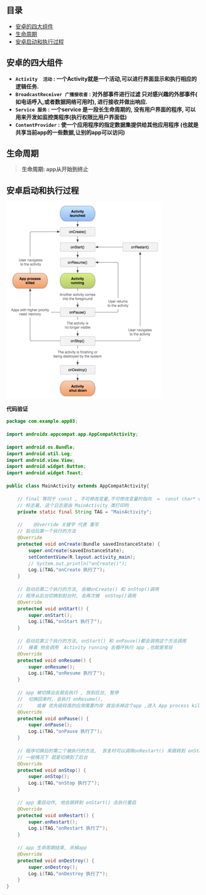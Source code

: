 ## 目录

- [安卓的四大组件](#安卓的四大组件)
- [生命周期](#生命周期)
- [安卓启动和执行过程](#安卓启动和执行过程)





## 安卓的四大组件

- **`Activity  活动`   : 一个Activity就是一个活动,可以进行界面显示和执行相应的逻辑任务.**
- **`BroadcastReceiver 广播接收者` : 对外部事件进行过滤 只对感兴趣的外部事件( 如电话呼入,或者数据网络可用时),  进行接收并做出响应.**
- **`Service 服务`   :  一个service 是一段长生命周期的, 没有用户界面的程序, 可以用来开发如监控类程序(执行权限比用户界面低)**
- **`ContentProvider`  : 使一个应用程序的指定数据集提供给其他应用程序 (也就是共享当前app的一些数据,让别的app可以访问)**





## 生命周期

> **生命周期:  app从开始到终止**



## 安卓启动和执行过程

<img src="png/安卓启动和执行过程.png" alt="安卓启动和执行过程" style="zoom:50%;" />

**代码验证**

```java
package com.example.app03;

import androidx.appcompat.app.AppCompatActivity;

import android.os.Bundle;
import android.util.Log;
import android.view.View;
import android.widget.Button;
import android.widget.Toast;

public class MainActivity extends AppCompatActivity{

    // final 等同于 const , 不可修改变量,不可修改变量的指向  =  const char* const s;
    // 标志着, 这个日志是由 MainActivity 类打印的
    private static final String TAG = "MainActivity";

    //    @Override 关键字 代表 重写
    // 启动后第一个执行的方法
    @Override
    protected void onCreate(Bundle savedInstanceState) {
        super.onCreate(savedInstanceState);
        setContentView(R.layout.activity_main);
        // System.out.println("onCreate()");
        Log.i(TAG,"onCreate 执行了");
    }

    // 启动后第二个执行的方法, 会被onCreate() 和 onStop()调用
    // 程序从后台切换到前台时, 会再次被  onStop()调用
    @Override
    protected void onStart() {
        super.onStart();
        Log.i(TAG,"onStart 执行了");
    }

    // 启动后第三个执行的方法, onStart() 和 onPause()都会调用这个方法调用
    //  接着 他会调用  Activity running 去循环执行 app ,也就是常驻
    @Override
    protected void onResume() {
        super.onResume();
        Log.i(TAG,"onResume 执行了");
    }

    // app 被切换出去就会执行 , 放到后台, 暂停
    //  切换回来时, 会执行 onResume(),
    //     或者 优先级较高的应用需要内存 就会杀掉这个app ,进入 App process killed 状态
    @Override
    protected void onPause() {
        super.onPause();
        Log.i(TAG,"onPause 执行了");
    }

    // 程序切换后的第二个被执行的方法,  恢复时可以调用onRestart() 来跳转到 onStart() 来执行重启动作
    // 一般情况下 就是切换到了后台
    @Override
    protected void onStop() {
        super.onStop();
        Log.i(TAG,"onStop 执行了");
    }

    // app 重启动作, 他会跳转到 onStart() 去执行重启
    @Override
    protected void onRestart() {
        super.onRestart();
        Log.i(TAG,"onRestart 执行了");
    }

    // app 生命周期结束, 杀掉app
    @Override
    protected void onDestroy() {
        super.onDestroy();
        Log.i(TAG,"onDestroy 执行了");
    }
}
```

















